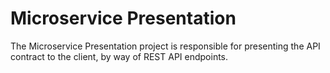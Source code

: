 ﻿# Microservice Presentation

The Microservice Presentation project is responsible for presenting the API contract to the client, by way of REST API endpoints.